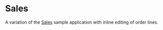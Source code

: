 # Sales

A variation of the [Sales](https://github.com/cuba-platform/sample-sales) sample application with inline editing of order lines.

